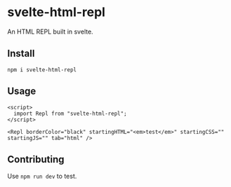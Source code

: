 # svelte-html-repl

An HTML REPL built in svelte.

## Install

`npm i svelte-html-repl`

## Usage

```svelte
<script>
  import Repl from "svelte-html-repl";
</script>

<Repl borderColor="black" startingHTML="<em>test</em>" startingCSS="" startingJS="" tab="html" />
```

## Contributing

Use `npm run dev` to test.
